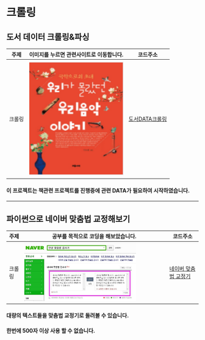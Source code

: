 # 크롤링

## 도서 데이터 크롤링&파싱

<!-- <pre><code><pre/><code/>안에 코드를 넣으면 된다 -->
| 주제 |이미지를 누르면 관련사이트로 이동합니다.| 코드주소 |
|------|-----|----------|
|크롤링|<a href="https://www.culture.go.kr/knowledge/bookList.do" target="_blank"><img src="./img/책표지.PNG" width="100%" height="50%">|[도서DATA크롤링](https://github.com/kwong3528/Web-Scraping/blob/master/%EB%8F%84%EC%84%9C%EB%8D%B0%EC%9D%B4%ED%84%B0%EB%A5%BC%20%ED%81%AC%EB%A1%A4%EB%A7%81%20%ED%95%B4%EB%B3%B4%EC%9E%90/%EB%8F%84%EC%84%9Cdata%20%ED%81%AC%EB%A1%A4%EB%A7%81.ipynb)|

#### 이 프로젝트는 책관련 프로젝트를 진행중에 관련 DATA가 필요하여 시작하였습니다.

---------------

## 파이썬으로 네이버 맞춤법 교정해보기

<!-- <pre><code><pre/><code/>안에 코드를 넣으면 된다 -->
| 주제 |공부를 목적으로 코딩을 해보았습니다.| 코드주소 |
|------|-----|----------|
|크롤링|<img src="./img/naver.jpg" width="80%" height="50%">|[네이버 맞춤법 교정기](https://github.com/kwong3528/Web-Scraping/blob/master/%EB%84%A4%EC%9D%B4%EB%B2%84%20%EB%A7%9E%EC%B6%A4%EB%B2%95%20%EA%B5%90%EC%A0%95%EA%B8%B0%EB%A5%BC%20%EC%9E%90%EB%8F%99%ED%99%94%ED%95%B4%EB%B3%B4%EC%9E%90/%EB%84%A4%EC%9D%B4%EB%B2%84%EB%A7%9E%EC%B6%A4%EB%B2%95%EA%B5%90%EC%A0%95.ipynb)|

#### 대량의 텍스트들을 맞춤법 교정기로 돌려볼 수 있습니다.
#### 한번에 500자 이상 사용 할 수 없습니다.
